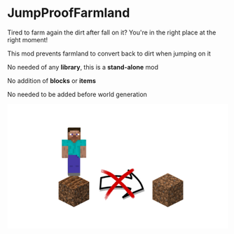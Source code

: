 # JumpProofFarmland 

Tired to farm again the dirt after fall on it? You're in the right place at the right moment!

This mod prevents farmland to convert back to dirt when jumping on it

No needed of any <b>library</b>, this is a <b>stand-alone</b> mod

No addition of <b>blocks</b> or <b>items</b>

No needed to be added before world generation

![explicativeImage](./explicativejumpprooffarmlandimage.png)